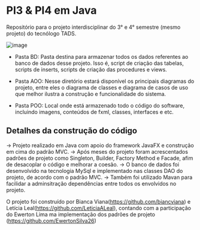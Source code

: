 # PI3 & PI4 em Java
Repositório para o projeto interdisciplinar do 3° e 4° semestre (mesmo projeto) do tecnólogo TADS. 

![image](https://user-images.githubusercontent.com/75282067/144155207-0a657481-3e1f-4b74-995c-12a9252f14fb.png)


- Pasta BD: Pasta destina para armazenar todos os dados referentes ao banco de dados desse projeto. Isso é, script de criação das tabelas, scripts de inserts, scripts de criação das procedures e views.

- Pasta AOO: Nesse diretório estará disponível os principais diagramas do projeto, entre eles o diagrama de classes e diagrama de casos de uso que melhor ilustra a construção e funcionalidade do sistema.

- Pasta POO: Local onde está armazenado todo o código do software, incluindo imagens, conteúdos de fxml, classes, interfaces e etc.

## Detalhes da construção do código

-> Projeto realizado em Java com apoio do framework JavaFX e construção em cima do padrão MVC.
-> Após meses do projeto foram acrescentados padrões de projeto como Singleton, Builder, Factory Method e Facade, afim de desacoplar o código e melhorar a coesão.
-> O banco de dados foi desenvolvido na tecnologia MySql e implementado nas classes DAO do projeto, de acordo com o padrão MVC.
-> Também foi utilizado Mavan para facilidar a adminsitração dependências entre todos os envolvidos no projeto.

O projeto foi construído por Bianca Viana(https://github.com/biancviana) e Letícia Leal(https://github.com/LeticiaALeal), contando com a participação do Ewerton Lima ma implementação dos padrões de projeto (https://github.com/EwertonSilva26)
